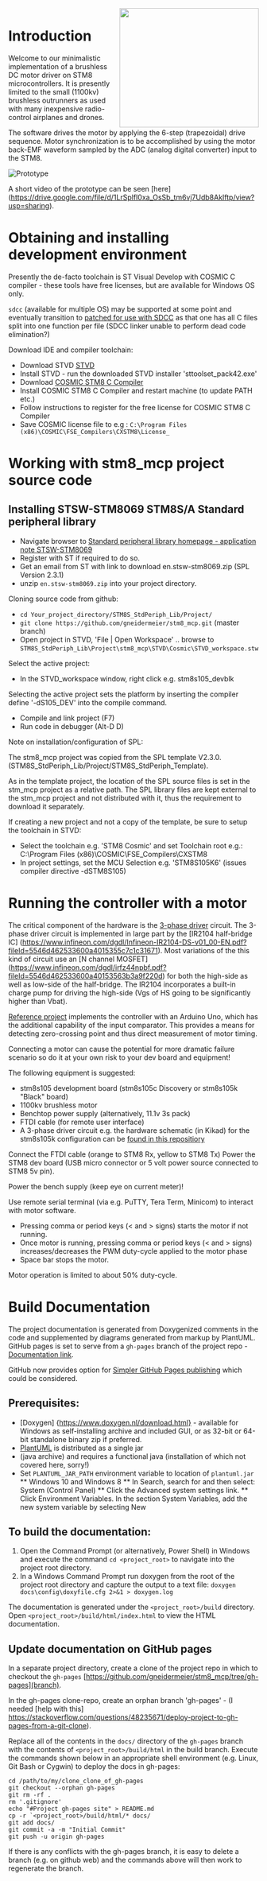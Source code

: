 <img align="right" width="280" height="240" src="docs/images/Log_logo.png">

# Introduction

Welcome to our minimalistic implementation of a brushless DC motor driver on 
STM8 microcontrollers. It is presently limited to the small (1100kv) brushless
outrunners as used with many inexpensive radio-control airplanes and drones.

The software drives the motor by applying the 6-step (trapezoidal) drive sequence.
Motor synchronization is to be accomplished by using the motor back-EMF waveform 
sampled by the ADC (analog digital converter) input to the STM8. 

![Prototype](docs/images/BL+logo.png)

A short video of the prototype can be seen [here]
(https://drive.google.com/file/d/1LrSplfI0xa_OsSb_tm6vj7Udb8AkIftp/view?usp=sharing). 

# Obtaining and installing development environment

Presently the de-facto toolchain is ST Visual Develop with COSMIC C compiler -
these tools have free licenses, but are available for Windows OS only.

`sdcc` (available for multiple OS) may be supported at some point and eventually 
transition to [patched for use with SDCC](https://github.com/bschwand/STM8-SPL-SDCC) 
as that one has all C files split into one function per file (SDCC linker 
unable to perform dead code elimination?) 

Download IDE and compiler toolchain:

* Download STVD [STVD](https://www.st.com/en/development-tools/stvd-stm8.html)
* Install STVD - run the downloaded STVD installer 'sttoolset_pack42.exe'
* Download [COSMIC STM8 C Compiler](https://www.cosmicsoftware.com/download_stm8_free.php)
* Install COSMIC STM8 C Compiler and restart machine (to update PATH etc.)
* Follow instructions to register for the free license for COSMIC STM8 C Compiler
* Save COSMIC license file to e.g :
    `C:\Program Files (x86)\COSMIC\FSE_Compilers\CXSTM8\License_`

# Working with stm8_mcp project source code

## Installing STSW-STM8069 STM8S/A Standard peripheral library

* Navigate browser to [Standard peripheral library homepage - application note STSW-STM8069](https://www.st.com/en/embedded-software/stsw-stm8069.html) 
* Register with ST if required to do so. 
* Get an email from ST with link to download en.stsw-stm8069.zip (SPL Version 2.3.1)
* unzip `en.stsw-stm8069.zip` into your project directory.

Cloning source code from github:

* `cd Your_project_directory/STM8S_StdPeriph_Lib/Project/`
* `git clone https://github.com/gneidermeier/stm8_mcp.git` (master branch)
* Open project in STVD, 'File | Open Workspace' .. browse to
   `STM8S_StdPeriph_Lib\Project\stm8_mcp\STVD\Cosmic\STVD_workspace.stw`

Select the active project:

* In the STVD_workspace window, right click e.g. stm8s105_devblk

Selecting the active project sets the platform by inserting the compiler
define '-dS105_DEV' into the compile command.

* Compile and link project (F7)
* Run code in debugger (Alt-D D)

Note on installation/configuration of SPL:

The stm8_mcp project was copied from the SPL template V2.3.0.
(STM8S_StdPeriph_Lib/Project/STM8S_StdPeriph_Template).

As in the template project, the location of the SPL source files is set in the
stm_mcp project as a relative path. The SPL library files are kept external to
the stm_mcp project and not distributed with it, thus the requirement to download
it separately.

If creating a new project and not a copy of the template, be sure to setup the
toolchain in STVD:

* Select the toolchain e.g. 'STM8 Cosmic' and set Toolchain root e.g.:
  C:\Program Files (x86)\COSMIC\FSE_Compilers\CXSTM8
* In project settings, set the MCU Selection e.g. 'STM8S105K6' (issues compiler
  directive -dSTM8S105)

# Running the controller with a motor
The critical component of the hardware is the [3-phase driver](https://simple-circuit.com/wp-content/uploads/2017/12/brushless-dc-motor-3-phase-bridge-circuit.png) 
circuit. The 3-phase driver circuit is implemented in large part by the [IR2104 half-bridge IC]
(https://www.infineon.com/dgdl/Infineon-IR2104-DS-v01_00-EN.pdf?fileId=5546d462533600a4015355c7c1c31671). 
Most variations of the this kind of circuit use an [N channel MOSFET]
(https://www.infineon.com/dgdl/irfz44npbf.pdf?fileId=5546d462533600a40153563b3a9f220d)
for both the high-side as well as low-side of the half-bridge. The IR2104 incorporates a 
built-in charge pump for driving the high-side (Vgs of HS going to be significantly higher than Vbat).
 
[Reference project](https://simple-circuit.com/arduino-sensorless-bldc-motor-controller-esc/) 
implements the controller with an Arduino Uno, which has the additional capability 
of the input comparator. This provides a means for detecting zero-crossing point and thus 
direct measurement of motor timing.

Connecting a motor can cause the potential for more dramatic failure scenario so 
do it at your own risk to your dev board and equipment!

The following equipment is suggested:
* stm8s105 development board (stm8s105c Discovery or stm8s105k "Black" board)
* 1100kv brushless motor
* Benchtop power supply (alternatively, 11.1v 3s pack)
* FTDI cable (for remote user interface)
* A 3-phase driver circuit e.g. the hardware schematic (in Kikad) for the stm8s105k
 configuration can be [found in this repositiory](https://github.com/gneidermeier/stm8_mcp/blob/master/docs/schem/bl_hw_stm8s105k_blue.tar.gz)

 Connect the FTDI cable (orange to STM8 Rx, yellow to STM8 Tx)
 Power the STM8 dev board (USB micro connector or 5 volt power source connected
 to STM8 5v pin).

 Power the bench supply (keep eye on current meter)!

 Use remote serial terminal (via e.g. PuTTY, Tera Term, Minicom) to interact 
 with motor software.

  * Pressing comma or period keys (< and > signs) starts the motor if
   not running.
  * Once motor is running, pressing comma or period keys (< and > signs) increases/decreases the PWM duty-cycle applied to the motor phase   
  * Space bar stops the motor.

 Motor operation is limited to about 50% duty-cycle.

# Build Documentation

The project documentation is generated from Doxygenized comments in the code 
and supplemented by diagrams generated from markup by PlantUML. GitHub pages 
is set to serve from a `gh-pages` branch of the project repo - [Documentation link](https://gneidermeier.github.io/stm8_mcp/docs/index.html).

GitHub now provides option for [Simpler GitHub Pages publishing](https://github.blog/2016-08-17-simpler-github-pages-publishing/) which could be considered.

## Prerequisites:

* [Doxygen] {https://www.doxygen.nl/download.html} - available for Windows as 
self-installing archive and included GUI, or as 32-bit or 64-bit standalone binary zip if preferred.
* [PlantUML](https://plantuml.com/download) is distributed as a single jar 
* (java archive) and requires a functional java (installation of which not 
covered here, sorry!)
* Set `PLANTUML_JAR_PATH` environment variable to location of `plantuml.jar`
** Windows 10 and Windows 8
** In Search, search for and then select: System (Control Panel)
** Click the Advanced system settings link.
** Click Environment Variables. In the section System Variables, add the new system variable by selecting New

## To build the documentation:

1. Open the Command Prompt (or alternatively, Power Shell) in Windows and 
 execute the command `cd <project_root>` to navigate into the project root 
 directory.
2. In a Windows Command Prompt run doxygen from the root of the project root 
   directory and capture the output to a text file: 
 `doxygen docs\config\doxyfile.cfg 2>&1 > doxygen.log`

The documentation is generated under the `<project_root>/build` directory. Open
`<project_root>/build/html/index.html` to view the HTML documentation.

## Update documentation on GitHub pages

In a separate project directory, create a clone of the project repo in which to 
checkout the `gh-pages` 
[https://github.com/gneidermeier/stm8_mcp/tree/gh-pages](branch). 

In the gh-pages clone-repo, create an orphan branch 'gh-pages' - (I needed [help with this]
https://stackoverflow.com/questions/48235671/deploy-project-to-gh-pages-from-a-git-clone).

Replace all of the contents in the `docs/` directory of the `gh-pages` branch 
with the contents of `<project_root>/build/html` in the build branch. 
Execute the commands shown below in an appropriate shell environment (e.g. Linux,
Git Bash or Cygwin) to deploy the docs in gh-pages: 

    cd /path/to/my/clone_clone_of_gh-pages
    git checkout --orphan gh-pages
    git rm -rf .
    rm '.gitignore'
    echo "#Project gh-pages site" > README.md
    cp -r `<project_root>/build/html/* docs/
    git add docs/
    git commit -a -m "Initial Commit"
    git push -u origin gh-pages

If there is any conflicts with the gh-pages branch, it is easy to delete a branch (e.g.
on github web) and the commands above will then work to regenerate the branch.
